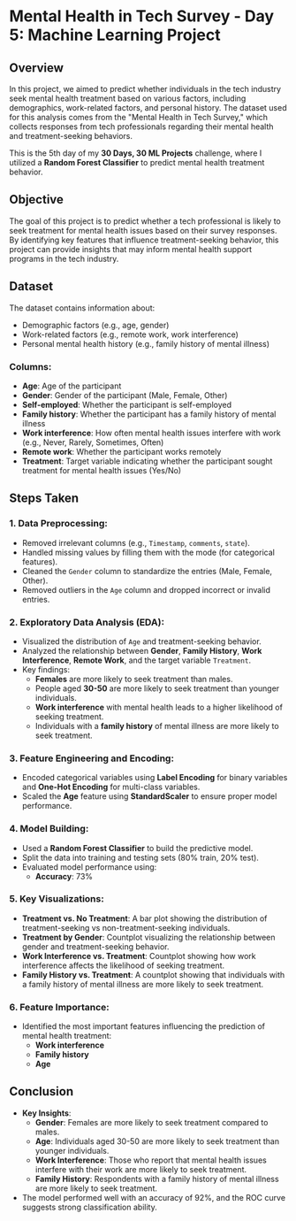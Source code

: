 # **Mental Health in Tech Survey - Day 5: Machine Learning Project**

## **Overview**
In this project, we aimed to predict whether individuals in the tech industry seek mental health treatment based on various factors, including demographics, work-related factors, and personal history. The dataset used for this analysis comes from the "Mental Health in Tech Survey," which collects responses from tech professionals regarding their mental health and treatment-seeking behaviors.

This is the 5th day of my **30 Days, 30 ML Projects** challenge, where I utilized a **Random Forest Classifier** to predict mental health treatment behavior.

## **Objective**
The goal of this project is to predict whether a tech professional is likely to seek treatment for mental health issues based on their survey responses. By identifying key features that influence treatment-seeking behavior, this project can provide insights that may inform mental health support programs in the tech industry.

## **Dataset**
The dataset contains information about:
- Demographic factors (e.g., age, gender)
- Work-related factors (e.g., remote work, work interference)
- Personal mental health history (e.g., family history of mental illness)

### **Columns:**
- **Age**: Age of the participant
- **Gender**: Gender of the participant (Male, Female, Other)
- **Self-employed**: Whether the participant is self-employed
- **Family history**: Whether the participant has a family history of mental illness
- **Work interference**: How often mental health issues interfere with work (e.g., Never, Rarely, Sometimes, Often)
- **Remote work**: Whether the participant works remotely
- **Treatment**: Target variable indicating whether the participant sought treatment for mental health issues (Yes/No)

## **Steps Taken**
### **1. Data Preprocessing**:
- Removed irrelevant columns (e.g., `Timestamp`, `comments`, `state`).
- Handled missing values by filling them with the mode (for categorical features).
- Cleaned the `Gender` column to standardize the entries (Male, Female, Other).
- Removed outliers in the `Age` column and dropped incorrect or invalid entries.
  
### **2. Exploratory Data Analysis (EDA)**:
- Visualized the distribution of `Age` and treatment-seeking behavior.
- Analyzed the relationship between **Gender**, **Family History**, **Work Interference**, **Remote Work**, and the target variable `Treatment`.
- Key findings:
  - **Females** are more likely to seek treatment than males.
  - People aged **30-50** are more likely to seek treatment than younger individuals.
  - **Work interference** with mental health leads to a higher likelihood of seeking treatment.
  - Individuals with a **family history** of mental illness are more likely to seek treatment.

### **3. Feature Engineering and Encoding**:
- Encoded categorical variables using **Label Encoding** for binary variables and **One-Hot Encoding** for multi-class variables.
- Scaled the **Age** feature using **StandardScaler** to ensure proper model performance.

### **4. Model Building**:
- Used a **Random Forest Classifier** to build the predictive model.
- Split the data into training and testing sets (80% train, 20% test).
- Evaluated model performance using:
  - **Accuracy**: 73%

### **5. Key Visualizations**:
- **Treatment vs. No Treatment**: A bar plot showing the distribution of treatment-seeking vs non-treatment-seeking individuals.
- **Treatment by Gender**: Countplot visualizing the relationship between gender and treatment-seeking behavior.
- **Work Interference vs. Treatment**: Countplot showing how work interference affects the likelihood of seeking treatment.
- **Family History vs. Treatment**: A countplot showing that individuals with a family history of mental illness are more likely to seek treatment.

### **6. Feature Importance**:
- Identified the most important features influencing the prediction of mental health treatment:
  - **Work interference**
  - **Family history**
  - **Age**

## **Conclusion**
- **Key Insights**:
  - **Gender**: Females are more likely to seek treatment compared to males.
  - **Age**: Individuals aged 30-50 are more likely to seek treatment than younger individuals.
  - **Work Interference**: Those who report that mental health issues interfere with their work are more likely to seek treatment.
  - **Family History**: Respondents with a family history of mental illness are more likely to seek treatment.
 - The model performed well with an accuracy of 92%, and the ROC curve suggests strong classification ability.

